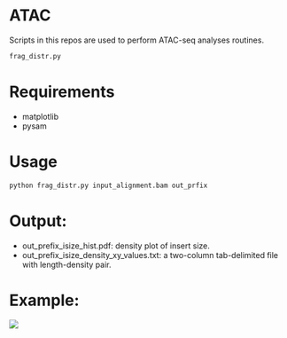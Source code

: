 # ATAC

Scripts in this repos are used to perform ATAC-seq analyses routines.
```sh
frag_distr.py
```

# Requirements
  - matplotlib
  - pysam

# Usage
```sh
python frag_distr.py input_alignment.bam out_prfix
```

# Output:

* out_prefix_isize_hist.pdf: density plot of insert size.
* out_prefix_isize_density_xy_values.txt: a two-column tab-delimited file with length-density pair.

# Example:
![](https://dbrg77.files.wordpress.com/2017/02/regular.png)
